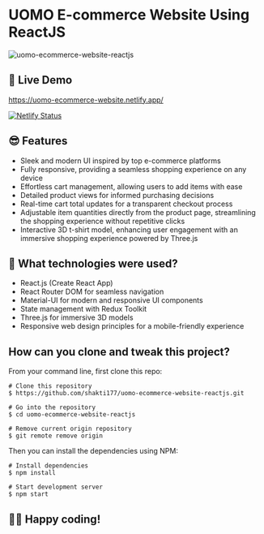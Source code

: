 # UOMO E-commerce Website Using ReactJS

![uomo-ecommerce-website-reactjs](https://socialify.git.ci/shakti177/uomo-ecommerce-website-reactjs/image?description=1&font=Inter&forks=1&issues=1&language=1&name=1&owner=1&pattern=Solid&pulls=1&stargazers=1&theme=Auto)

## 📌 Live Demo
https://uomo-ecommerce-website.netlify.app/

[![Netlify Status](https://api.netlify.com/api/v1/badges/fec4a869-298c-4e9c-8df6-cb6f132f7bd8/deploy-status)](https://app.netlify.com/sites/uomo-ecommerce-website/deploys)

## 😎 Features

- Sleek and modern UI inspired by top e-commerce platforms
- Fully responsive, providing a seamless shopping experience on any device
- Effortless cart management, allowing users to add items with ease
- Detailed product views for informed purchasing decisions
- Real-time cart total updates for a transparent checkout process
- Adjustable item quantities directly from the product page, streamlining the shopping experience without repetitive clicks
- Interactive 3D t-shirt model, enhancing user engagement with an immersive shopping experience powered by Three.js 

## 🚀 What technologies were used?

- React.js (Create React App)
- React Router DOM for seamless navigation
- Material-UI for modern and responsive UI components
- State management with Redux Toolkit
- Three.js for immersive 3D models
- Responsive web design principles for a mobile-friendly experience

## How can you clone and tweak this project?

From your command line, first clone this repo:

```
# Clone this repository
$ https://github.com/shakti177/uomo-ecommerce-website-reactjs.git

# Go into the repository
$ cd uomo-ecommerce-website-reactjs

# Remove current origin repository
$ git remote remove origin

```

Then you can install the dependencies using NPM:

```
# Install dependencies
$ npm install

# Start development server
$ npm start
```
👨‍💻 Happy coding!
---
